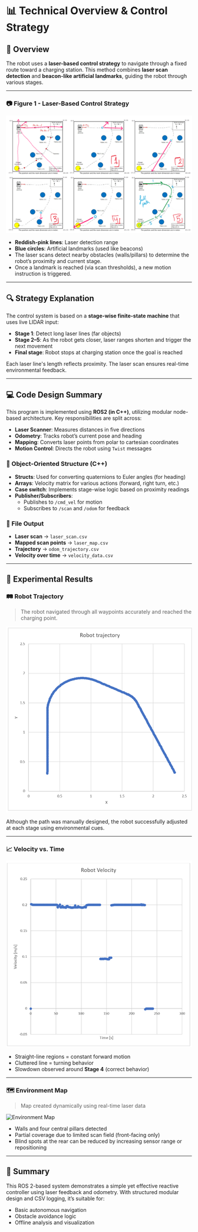 # 📊 Technical Overview & Control Strategy

## 🧭 Overview

The robot uses a **laser-based control strategy** to navigate through a fixed route toward a charging station. This method combines **laser scan detection** and **beacon-like artificial landmarks**, guiding the robot through various stages.

---

### 📷 Figure 1 - Laser-Based Control Strategy

![Laser-Based Strategy](images/laser_strategy_diagram.png)

- **Reddish-pink lines**: Laser detection range
- **Blue circles**: Artificial landmarks (used like beacons)
- The laser scans detect nearby obstacles (walls/pillars) to determine the robot’s proximity and current stage.
- Once a landmark is reached (via scan thresholds), a new motion instruction is triggered.

---

## 🔍 Strategy Explanation

The control system is based on a **stage-wise finite-state machine** that uses live LIDAR input:

- **Stage 1**: Detect long laser lines (far objects)  
- **Stage 2–5**: As the robot gets closer, laser ranges shorten and trigger the next movement
- **Final stage**: Robot stops at charging station once the goal is reached

Each laser line's length reflects proximity. The laser scan ensures real-time environmental feedback.

---

## 💻 Code Design Summary

This program is implemented using **ROS2 (in C++)**, utilizing modular node-based architecture. Key responsibilities are split across:

- **Laser Scanner**: Measures distances in five directions
- **Odometry**: Tracks robot’s current pose and heading
- **Mapping**: Converts laser points from polar to cartesian coordinates
- **Motion Control**: Directs the robot using `Twist` messages

### 🧱 Object-Oriented Structure (C++)

- **Structs**: Used for converting quaternions to Euler angles (for heading)
- **Arrays**: Velocity matrix for various actions (forward, right turn, etc.)
- **Case switch**: Implements stage-wise logic based on proximity readings
- **Publisher/Subscribers**:
  - Publishes to `/cmd_vel` for motion
  - Subscribes to `/scan` and `/odom` for feedback

### 📂 File Output

- **Laser scan** → `laser_scan.csv`  
- **Mapped scan points** → `laser_map.csv`  
- **Trajectory** → `odom_trajectory.csv`  
- **Velocity over time** → `velocity_data.csv`

---

## 🧪 Experimental Results

### 🛤️ Robot Trajectory

> The robot navigated through all waypoints accurately and reached the charging point.

![Robot Trajectory](images/trajectory_plot.png)

Although the path was manually designed, the robot successfully adjusted at each stage using environmental cues.

---

### 📈 Velocity vs. Time

![Velocity Graph](images/velocity_graph.png)

- Straight-line regions = constant forward motion  
- Cluttered line = turning behavior  
- Slowdown observed around **Stage 4** (correct behavior)

---

### 🗺️ Environment Map

> Map created dynamically using real-time laser data

![Environment Map](images/environment_map.png)

- Walls and four central pillars detected
- Partial coverage due to limited scan field (front-facing only)
- Blind spots at the rear can be reduced by increasing sensor range or repositioning

---

## 📝 Summary

This ROS 2-based system demonstrates a simple yet effective reactive controller using laser feedback and odometry. With structured modular design and CSV logging, it’s suitable for:

- Basic autonomous navigation
- Obstacle avoidance logic
- Offline analysis and visualization
